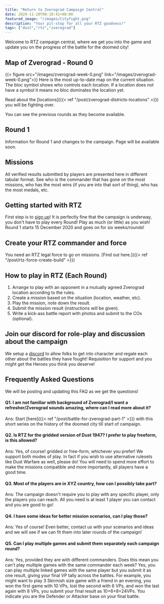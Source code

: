 ```yaml
---
title: "Return to Zverograd Campaign Central"
date: 2020-11-20T00:18:41+08:00
featured_image: "/images/Cityfight.png"
description: "Your pit-stop for all your RTZ goodness!"
tags: ["dust","rtz","zverograd"]
---
```

Welcome to RTZ campaign central, where we get you into the game and update you on the progress of the battle for the doomed city!

## Map of Zverograd - Round 0
{{< figure src="/images/zverograd-week-0.png" link="/images/zverograd-week-0.png">}}
Here is the most up-to-date map on the current situation. The bloc symbol shows who controls each location. If a location does not have a symbol it means no bloc dominates the location yet.

Read about the [locations]({{< ref "/post/zverograd-districts-locations" >}}) you will be fighting over.

You can see the previous rounds as they become available.

## Round 1
Information for Round 1 and changes to the campaign. Page will be available soon.

## Missions
All verified results submitted by players are presented here in different tabular format. See who is the commander that has gone on the most missions, who has the most wins (if you are into that sort of thing), who has the most medals, etc.

## Getting started with RTZ
First step is to [sign up](https://forms.gle/qng9wfbqeB86rQwL8)! It is perfectly fine that the campaign is underway, you don't have to play every Round! Play as much (or little) as you wish! Round 1 starts 15 December 2020 and goes on for six weeks/rounds!

## Create your RTZ commander and force
You need an RTZ legal force to go on missions. [Find out here.]({{< ref "/post/rtz-force-create-build" >}})

## How to play in RTZ (Each Round)
1. Arrange to play with an opponent in a mutually agreed Zverograd location according to the rules.
2. Create a mission based on the situation (location, weather, etc).
3. Play the mission, note down the result.
4. Submit the mission result (instructions will be given).
5. Write a kick-ass battle report with photos and submit to the COs (optional).


## Join our discord for role-play and discussion about the campaign
We setup a [discord](https://discord.gg/EwztDyYtct) to allow folks to get into character and regale each other about the battles they have fought! Requisition for support and you might get the Heroes you think you deserve!

## Frequently Asked Questions
We will be posting and updating this FAQ as we get the questions!

#### Q1. I am not familiar with background of Zverograd/I want a refresher/Zverograd sounds amazing, where can I read more about it?
Ans: Start [here]({{< ref "/post/battle-for-zverograd-part-1" >}}) with this short series on the history of the doomed city till start of campaign.

#### Q2. Is RTZ for the gridded version of Dust 1947? I prefer to play freeform, is this allowed?
Ans: Yes, of course! gridded or free-form, whichever you prefer! We support both modes of play. In fact if you wish to use alternative rulesets like Dust Warfare as well, please do! You will need to spend more effort to make the missions compatible and more importantly, all players have a good time.

#### Q3. Most of the players are in XYZ country, how can I possibly take part?
Ans: The campaign doesn't require you to play with any specific player, only the players you can reach. All you need is at least 1 player you can contact and you are good to go!

#### Q4. I have some ideas for better mission scenarios, can I play those?
Ans: Yes of course! Even better, contact us with your scenarios and ideas and we will see if we can fit them into later rounds of the campaign!  

#### Q5. Can I play multiple games and submit them separately each campaign round?
Ans: Yes, provided they are with different commanders. Does this mean you can't play mulitple games with the same commander each week? Yes, you can play multiple linked games with the same player but you submit it as one result, giving your final VP tally across the battles. For example, you might want to play 3 Skirmish size game with a friend in an evening, you won the first game with 10 VPs, lost the second with 6 VPs, and won the last again with 8 VPs, you submit your final result as 10+6+8=24VPs. You indicate you are the Defender or Attacker base on your final battle.
